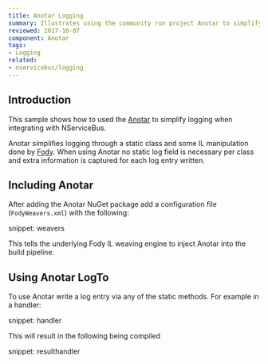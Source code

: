 ```yaml
---
title: Anotar Logging
summary: Illustrates using the community run project Anotar to simplify logging.
reviewed: 2017-10-07
component: Anotar
tags:
- Logging
related:
- nservicebus/logging
---
```



## Introduction

This sample shows how to used the [Anotar](https://github.com/Fody/Anotar) to simplify logging when integrating with NServiceBus.

Anotar simplifies logging through a static class and some IL manipulation done by [Fody](https://github.com/Fody). When using Anotar no static log field is necessary per class and extra information is captured for each log entry written.


## Including Anotar

After adding the Anotar NuGet package add a configuration file (`FodyWeavers.xml`) with the following:

snippet: weavers

This tells the underlying Fody IL weaving engine to inject Anotar into the build pipeline.


## Using Anotar LogTo

To use Anotar write a log entry via any of the static methods. For example in a handler:

snippet: handler

This will result in the following being compiled

snippet: resulthandler